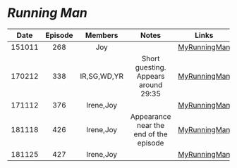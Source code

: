 # _Running Man_

|  Date  | Episode |   Members   |                 Notes                  |                        Links                        |
|:------:|:-------:|:-----------:|:--------------------------------------:|:---------------------------------------------------:|
| 151011 |   268   |     Joy     |                                        | [MyRunningMan](https://www.myrunningman.com/ep/268) |
| 170212 |   338   | IR,SG,WD,YR |  Short guesting. Appears around 29:35  | [MyRunningMan](https://www.myrunningman.com/ep/338) |
| 171112 |   376   |  Irene,Joy  |                                        | [MyRunningMan](https://www.myrunningman.com/ep/376) |
| 181118 |   426   |  Irene,Joy  | Appearance near the end of the episode | [MyRunningMan](https://www.myrunningman.com/ep/426) |
| 181125 |   427   |  Irene,Joy  |                                        | [MyRunningMan](https://www.myrunningman.com/ep/427) |

&#x200b;

